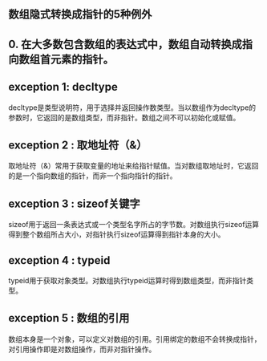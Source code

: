 ## 数组隐式转换成指针的5种例外

## 0. 在大多数包含数组的表达式中，数组自动转换成指向数组首元素的指针。

## exception 1: decltype

decltype是类型说明符，用于选择并返回操作数类型。当以数组作为decltype的参数时，它返回的是数组类型，而非指针。数组之间不可以初始化或赋值。

## exception 2 : 取地址符（&）

取地址符（&）常用于获取变量的地址来给指针赋值。当对数组取地址时，它返回的是一个指向数组的指针，而非一个指向指针的指针。

## exception 3 : sizeof关键字

sizeof用于返回一条表达式或一个类型名字所占的字节数。对数组执行sizeof运算得到整个数组所占大小，对指针执行sizeof运算得到指针本身的大小。

## exception 4 : typeid

typeid用于获取对象类型。对数组执行typeid运算时得到数组类型，而非指针类型。

## exception 5 : 数组的引用

数组本身是一个对象，可以定义对数组的引用。引用绑定的数组不会转换成指针，对引用操作即是对数组操作，而非对指针操作。




